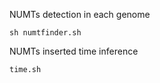 NUMTs detection in each genome
```
sh numtfinder.sh
```

NUMTs inserted time inference
```
time.sh
```
